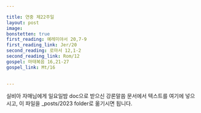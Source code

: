 ```yaml
---

title: 연중 제22주일
layout: post 
image: 
bonstetten: true
first_reading: 예레미야서 20,7-9
first_reading_link: Jer/20
second_reading: 로마서 12,1-2
second_reading_link: Rom/12
gospel: 마태복음 16,21-27
gospel_link: Mt/16
 

---
```



실비아 자매님에게 일요일밤 doc으로 받으신
강론말씀 문서에서
텍스트를 여기에 넣으시고,
이 파일을 _posts/2023 folder로 옮기시면 됩니다.
